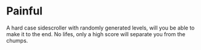 # Painful

A hard case sidescroller with randomly generated levels, will you be able to make it to the end.
No lifes, only a high score will separate you from the chumps.

